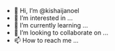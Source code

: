 - 👋 Hi, I’m @kishaijanoel
- 👀 I’m interested in ...
- 🌱 I’m currently learning ...
- 💞️ I’m looking to collaborate on ...
- 📫 How to reach me ...

<!---
kishaijanoel/kishaijanoel is a ✨ special ✨ repository because its `README.md` (this file) appears on your GitHub profile.
You can click the Preview link to take a look at your changes.
--->
